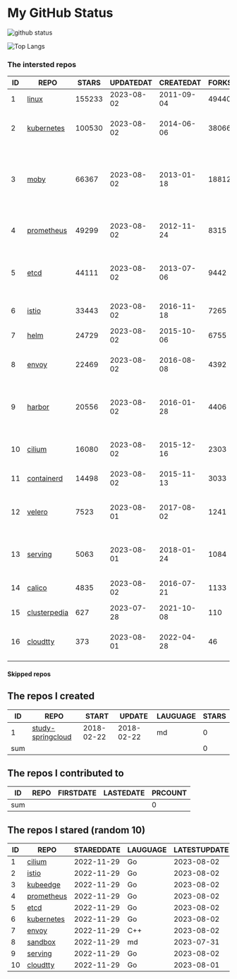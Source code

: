 # My GitHub Status

<img src="https://github-readme-stats-1.yihong0618.vercel.app/api?username=daoqingniu&show_icons=true&&&hide_title=true&count_private=true" alt="github status" />

![Top Langs](https://github-readme-stats-1.yihong0618.vercel.app/api/top-langs/?username=daoqingniu&layout=compact)

<!--START_SECTION:github_repos-->
### The intersted repos
| ID |                              REPO                               | STARS  | UPDATEDAT  | CREATEDAT  | FORKSCOUNT |                                              DESCRIPTIONS                                              |
|----|-----------------------------------------------------------------|--------|------------|------------|------------|--------------------------------------------------------------------------------------------------------|
|  1 | [linux](https://github.com/torvalds/linux)                      | 155233 | 2023-08-02 | 2011-09-04 |      49440 | Linux kernel source tree                                                                               |
|  2 | [kubernetes](https://github.com/kubernetes/kubernetes)          | 100530 | 2023-08-02 | 2014-06-06 |      38066 | Production-Grade Container Scheduling and Management                                                   |
|  3 | [moby](https://github.com/moby/moby)                            |  66367 | 2023-08-02 | 2013-01-18 |      18812 | Moby Project - a collaborative project for the container ecosystem to assemble container-based systems |
|  4 | [prometheus](https://github.com/prometheus/prometheus)          |  49299 | 2023-08-02 | 2012-11-24 |       8315 | The Prometheus monitoring system and time series database.                                             |
|  5 | [etcd](https://github.com/etcd-io/etcd)                         |  44111 | 2023-08-02 | 2013-07-06 |       9442 | Distributed reliable key-value store for the most critical data of a distributed system                |
|  6 | [istio](https://github.com/istio/istio)                         |  33443 | 2023-08-02 | 2016-11-18 |       7265 | Connect, secure, control, and observe services.                                                        |
|  7 | [helm](https://github.com/helm/helm)                            |  24729 | 2023-08-02 | 2015-10-06 |       6755 | The Kubernetes Package Manager                                                                         |
|  8 | [envoy](https://github.com/envoyproxy/envoy)                    |  22469 | 2023-08-02 | 2016-08-08 |       4392 | Cloud-native high-performance edge/middle/service proxy                                                |
|  9 | [harbor](https://github.com/goharbor/harbor)                    |  20556 | 2023-08-02 | 2016-01-28 |       4406 | An open source trusted cloud native registry project that stores, signs, and scans content.            |
| 10 | [cilium](https://github.com/cilium/cilium)                      |  16080 | 2023-08-02 | 2015-12-16 |       2303 | eBPF-based Networking, Security, and Observability                                                     |
| 11 | [containerd](https://github.com/containerd/containerd)          |  14498 | 2023-08-02 | 2015-11-13 |       3033 | An open and reliable container runtime                                                                 |
| 12 | [velero](https://github.com/vmware-tanzu/velero)                |   7523 | 2023-08-01 | 2017-08-02 |       1241 | Backup and migrate Kubernetes applications and their persistent volumes                                |
| 13 | [serving](https://github.com/knative/serving)                   |   5063 | 2023-08-01 | 2018-01-24 |       1084 | Kubernetes-based, scale-to-zero, request-driven compute                                                |
| 14 | [calico](https://github.com/projectcalico/calico)               |   4835 | 2023-08-02 | 2016-07-21 |       1133 | Cloud native networking and network security                                                           |
| 15 | [clusterpedia](https://github.com/clusterpedia-io/clusterpedia) |    627 | 2023-07-28 | 2021-10-08 |        110 | The Encyclopedia of Kubernetes clusters                                                                |
| 16 | [cloudtty](https://github.com/cloudtty/cloudtty)                |    373 | 2023-08-01 | 2022-04-28 |         46 | A Friendly Kubernetes CloudShell (Web Terminal) !                                                      |



#### Skipped repos
<!--END_SECTION:github_repos-->

<!--START_SECTION:my_github-->
## The repos I created
| ID  |                                 REPO                                 |   START    |   UPDATE   | LAUGUAGE | STARS |
|-----|----------------------------------------------------------------------|------------|------------|----------|-------|
|   1 | [study-springcloud](https://github.com/daoqingniu/study-springcloud) | 2018-02-22 | 2018-02-22 | md       |     0 |
| sum |                                                                      |            |            |          |     0 |

## The repos I contributed to
| ID  | REPO | FIRSTDATE | LASTEDATE | PRCOUNT |
|-----|------|-----------|-----------|---------|
| sum |      |           |           |       0 |

## The repos I stared (random 10)
| ID |                          REPO                          | STAREDDATE | LAUGUAGE | LATESTUPDATE |
|----|--------------------------------------------------------|------------|----------|--------------|
|  1 | [cilium](https://github.com/cilium/cilium)             | 2022-11-29 | Go       | 2023-08-02   |
|  2 | [istio](https://github.com/istio/istio)                | 2022-11-29 | Go       | 2023-08-02   |
|  3 | [kubeedge](https://github.com/kubeedge/kubeedge)       | 2022-11-29 | Go       | 2023-08-02   |
|  4 | [prometheus](https://github.com/prometheus/prometheus) | 2022-11-29 | Go       | 2023-08-02   |
|  5 | [etcd](https://github.com/etcd-io/etcd)                | 2022-11-29 | Go       | 2023-08-02   |
|  6 | [kubernetes](https://github.com/kubernetes/kubernetes) | 2022-11-29 | Go       | 2023-08-02   |
|  7 | [envoy](https://github.com/envoyproxy/envoy)           | 2022-11-29 | C++      | 2023-08-02   |
|  8 | [sandbox](https://github.com/cncf/sandbox)             | 2022-11-29 | md       | 2023-07-31   |
|  9 | [serving](https://github.com/knative/serving)          | 2022-11-29 | Go       | 2023-08-02   |
| 10 | [cloudtty](https://github.com/cloudtty/cloudtty)       | 2022-11-29 | Go       | 2023-08-01   |

<!--END_SECTION:my_github-->
